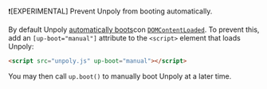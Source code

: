 ❗[EXPERIMENTAL] Prevent Unpoly from booting automatically.

By default Unpoly [automatically boots](/install#initialization)con [`DOMContentLoaded`](https://developer.mozilla.org/en-US/docs/Web/API/Window/DOMContentLoaded_event).
To prevent this, add an `[up-boot="manual"]` attribute to the `<script>` element that loads Unpoly:

```html
<script src="unpoly.js" up-boot="manual"></script>
```
You may then call `up.boot()` to manually boot Unpoly at a later time.